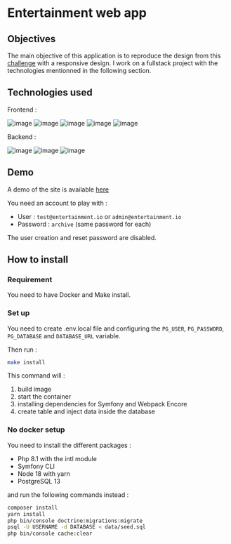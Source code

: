 # Entertainment web app

## Objectives

The main objective of this application is to reproduce the design from this [challenge](https://www.frontendmentor.io/challenges/entertainment-web-app-J-UhgAW1X) with a responsive design. I work on a fullstack project with the technologies mentionned in the following section.

## Technologies used 

Frontend : 

![image](https://img.shields.io/badge/Twig-BACF29?style=for-the-badge&logo=Twig&logoColor=white)
![image](https://img.shields.io/badge/Vue.js-35495E?style=for-the-badge&logo=vue.js&logoColor=4FC08D)
![image](https://img.shields.io/badge/Sass-CC6699?style=for-the-badge&logo=sass&logoColor=white)
![image](https://img.shields.io/badge/Webpack-8DD6F9?style=for-the-badge&logo=Webpack&logoColor=white)
![image](https://img.shields.io/badge/JavaScript-323330?style=for-the-badge&logo=javascript&logoColor=F7DF1E)

Backend :

![image](https://img.shields.io/badge/Symfony-000000?style=for-the-badge&logo=Symfony&logoColor=white)
![image](https://img.shields.io/badge/PostgreSQL-316192?style=for-the-badge&logo=postgresql&logoColor=white)
![image](https://img.shields.io/badge/Docker-2CA5E0?style=for-the-badge&logo=docker&logoColor=white)

## Demo

A demo of the site is available [here](https://entertainment-web-app-7d194b4f2ebb.herokuapp.com/)

You need an account to play with :
- User : `test@entertainment.io` or `admin@entertainment.io`
- Password : `archive` (same password for each)

The user creation and reset password are disabled.

## How to install

### Requirement 

You need to have Docker and Make install.

### Set up

You need to create .env.local file and configuring the `PG_USER`, `PG_PASSWORD`, `PG_DATABASE` and `DATABASE_URL` variable.

Then run : 
```bash
make install
```

This command will :
1. build image
2. start the container 
3. installing dependencies for Symfony and Webpack Encore
4. create table and inject data inside the database

### No docker setup

You need to install the different packages :
- Php 8.1 with the intl module 
- Symfony CLI
- Node 18 with yarn
- PostgreSQL 13

and run the following commands instead :

```bash
composer install
yarn install
php bin/console doctrine:migrations:migrate
psql -U USERNAME -d DATABASE < data/seed.sql
php bin/console cache:clear
```
